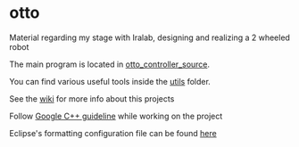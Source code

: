 # otto
Material regarding my stage with Iralab, designing and realizing a 2 wheeled robot

The main program is located in [otto_controller_source](https://github.com/iralabdisco/otto/tree/pid_control/otto_controller_source).

You can find various useful tools inside the [utils](https://github.com/iralabdisco/otto/tree/pid_control/utils) folder.

See the [wiki](https://github.com/iralabdisco/otto/wiki) for more info about this projects

Follow [Google C++ guideline](https://google.github.io/styleguide/cppguide.html) while working on the project

Eclipse's formatting configuration file can be found [here](https://github.com/google/styleguide/blob/gh-pages/eclipse-cpp-google-style.xml)

